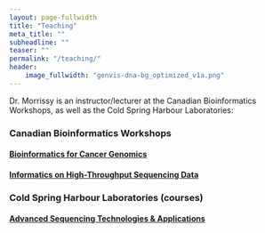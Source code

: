 ```yaml
---
layout: page-fullwidth
title: "Teaching"
meta_title: ""
subheadline: ""
teaser: ""
permalink: "/teaching/"
header:
    image_fullwidth: "genvis-dna-bg_optimized_v1a.png"
---
```


Dr. Morrissy is an instructor/lecturer at the Canadian Bioinformatics Workshops, as well as the Cold Spring Harbour Laboratories:

<h3>
Canadian Bioinformatics Workshops 
</h3>
<h4><a href="https://bioinformatics.ca/workshops/2018-bioinformatics-for-cancer-genomics/">Bioinformatics for Cancer Genomics</a></h4>
 
<h4><a href="https://bioinformatics.ca/workshops/2018-informatics-on-high-throughput-sequencing-data/">Informatics on High-Throughput Sequencing Data</a></h4>
    
<h3>
Cold Spring Harbour Laboratories (courses)
</h3>

<h4><a href="https://meetings.cshl.edu/courses.aspx?course=C-SEQTEC&year=18">Advanced Sequencing Technologies & Applications</a></h4>
